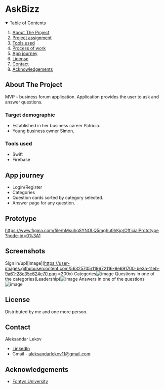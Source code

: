 # AskBizz

  
 <!-- TABLE OF CONTENTS -->
<details open="open">
  <summary>Table of Contents</summary>
  <ol>
    <li><a href="#about-the-project">About The Project</a> </li>
    <li><a href="#project-assignment">Project assignment</a></li>
    <li><a href="#tools-used">Tools used</a> </li>
    <li><a href="#process-of-work">Process of work</a></li>
    <li><a href="#app-journey">App journey</a></li>
    <li><a href="#license">License</a></li>
    <li><a href="#contact">Contact</a></li>
    <li><a href="#acknowledgements">Acknowledgements</a></li>
  </ol>
</details>

<!-- ABOUT THE PROJECT -->
## About The Project
MVP - business forum application. Application provides the user to ask and answer questions. 

### Target demographic
* Established in her business career Patricia.
* Young business owner Simon.

### Tools used
* Swift
* Firebase

<!-- USAGE EXAMPLES -->
## App journey

* Login/Register
* Categories
* Question cards sorted by category selected. 
* Answer page for any question.

## Prototype
https://www.figma.com/file/hMsuhqSYNOLQ5mghu0hKjp/OfficialPrototype?node-id=0%3A1

## Screenshots

Sign in/up![image](https://user-images.githubusercontent.com/56325705/119672116-9e691700-be3a-11eb-9a61-28c35c624e70.png =200x)
Categories![image](https://user-images.githubusercontent.com/56325705/119671426-0a974b00-be3a-11eb-8cee-5bfa36c82fe5.png)
Questions in one of the categories(Leadership)![image](https://user-images.githubusercontent.com/56325705/119830085-33801480-befc-11eb-8d22-8dadbc88956b.png)
Answers in one of the questions![image](https://user-images.githubusercontent.com/56325705/119830192-4f83b600-befc-11eb-8a7e-8cac37c6476b.png)

<!-- LICENSE -->
## License

Distributed by me and one more person. 


<!-- CONTACT -->
## Contact
Aleksandar Lekov
* [LinkedIn](https://www.linkedin.com/in/aleksandar-lekov-76419218b/) 
* Gmail - aleksandarlekov11@gmail.com

<!-- ACKNOWLEDGEMENTS -->
## Acknowledgements
* [Fontys University](https://fontys.nl/)



